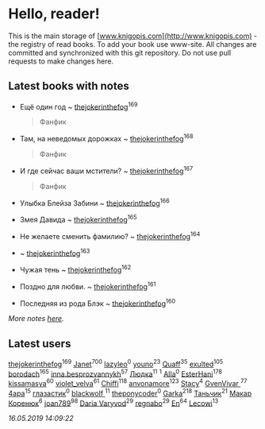 # Hello, reader!
This is the main storage of [www.knigopis.com](http://www.knigopis.com) - the registry of read books.
To add your book use www-site. All changes are committed and synchronized with this git repository.
Do not use pull requests to make changes here.


## Latest books with notes
* Ещё один год ~ [thejokerinthefog](users/317/317244423-vkontakte)<sup>169</sup>
    > Фанфик

* Там, на неведомых дорожках ~ [thejokerinthefog](users/317/317244423-vkontakte)<sup>168</sup>
    > Фанфик

* И где сейчас ваши мстители? ~ [thejokerinthefog](users/317/317244423-vkontakte)<sup>167</sup>
    > Фанфик

* Улыбка Блейза Забини ~ [thejokerinthefog](users/317/317244423-vkontakte)<sup>166</sup>

* Змея Давида ~ [thejokerinthefog](users/317/317244423-vkontakte)<sup>165</sup>

* Не желаете сменить фамилию? ~ [thejokerinthefog](users/317/317244423-vkontakte)<sup>164</sup>

*  ~ [thejokerinthefog](users/317/317244423-vkontakte)<sup>163</sup>

* Чужая тень ~ [thejokerinthefog](users/317/317244423-vkontakte)<sup>162</sup>

* Поздно для любви. ~ [thejokerinthefog](users/317/317244423-vkontakte)<sup>161</sup>

* Последняя из рода Блэк ~ [thejokerinthefog](users/317/317244423-vkontakte)<sup>160</sup>


_More notes [here](latest_books_with_notes.md)._


## Latest users
[thejokerinthefog](users/317/317244423-vkontakte)<sup>169</sup> 
[Janet](users/108/108113656204404967440-google)<sup>700</sup> 
[lazyleo](users/116/116845519572391639637-google)<sup>0</sup> 
[youno](users/302/302928912-vkontakte)<sup>23</sup> 
[Quaff](users/122/12267158-vkontakte)<sup>35</sup> 
[exulted](users/100/100599204551896265722-google)<sup>105</sup> 
[borodach](users/157/15706320-vkontakte)<sup>165</sup> 
[inna.besprozvannykh](users/733/73323849-yandex)<sup>57</sup> 
[Людка](users/111/111038749-vkontakte)<sup>11</sup> 
[](users/114/114792281744850455512-google)<sup>1</sup> 
[Alla](users/103/103352250712959229257-google)<sup>0</sup> 
[EsterHani](users/305/30558181-vkontakte)<sup>178</sup> 
[kissamasya](users/684/68439978-vkontakte)<sup>60</sup> 
[violet_velva](users/116/116961712580551399099-google)<sup>61</sup> 
[Chiffi](users/105/105831994080785626680-google)<sup>118</sup> 
[anvonamore](users/595/5957175-vkontakte)<sup>123</sup> 
[Stacy](users/309/30902475-vkontakte)<sup>4</sup> 
[GvenVivar ](users/158/158266434925901-facebook)<sup>77</sup> 
[4apa](users/117/117392596378069249667-google)<sup>15</sup> 
[глазастик](users/115/115257673890455357280-google)<sup>0</sup> 
[blackwolf ](users/236/236639644-vkontakte)<sup>11</sup> 
[theponycoder](users/195/195144442-vkontakte)<sup>0</sup> 
[Garka](users/115/115753719718250012620-google)<sup>218</sup> 
[Таньчик](users/209/2096581563762610-facebook)<sup>21</sup> 
[Макар Коренюк](users/126/126368737-vkontakte)<sup>6</sup> 
[joan789](users/240/2401650-vkontakte)<sup>98</sup> 
[Daria Varyvod](users/829/829893410524253-facebook)<sup>29</sup> 
[regnabo](users/870/870059322-yandex)<sup>29</sup> 
[En](users/333/333646551-vkontakte)<sup>64</sup> 
[Lecowi](users/521/521873425-vkontakte)<sup>13</sup> 


_16.05.2019 14:09:22_
